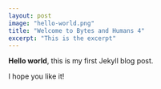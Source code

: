 ```yaml
---
layout: post
image: "hello-world.png"
title: "Welcome to Bytes and Humans 4"
excerpt: "This is the excerpt"
---
```


**Hello world**, this is my first Jekyll blog post.

I hope you like it!
